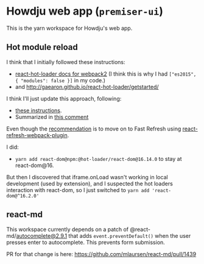 # Howdju web app (`premiser-ui`)

This is the yarn workspace for Howdju's web app.

## Hot module reload

I think that I initially followed these instructions:

- [react-hot-loader docs for webpack2](https://github.com/gaearon/react-hot-loader/tree/a03dde0c1833105abf0555e2a3028572bd15493c/docs#webpack-2)
  (I think this is why I had `["es2015", { "modules": false }]` in my code.)
- and http://gaearon.github.io/react-hot-loader/getstarted/

I think I'll just update this approach, following:

- [these instructions](https://github.com/gaearon/react-hot-loader/tree/6032f4255e0268bb794c1e9b8ae5b436400ffbb5#getting-started).
- Summarized in [this comment](https://github.com/gaearon/react-hot-loader/issues/1227#issuecomment-482518698)

Even though the
[recommendation](https://github.com/gaearon/react-hot-loader/tree/6032f4255e0268bb794c1e9b8ae5b436400ffbb5#moving-towards-next-step)
is to move on to Fast Refresh using
[react-refresh-webpack-plugin](https://github.com/pmmmwh/react-refresh-webpack-plugin/).

I did:

- `yarn add react-dom@npm:@hot-loader/react-dom@16.14.0` to stay at react-dom@16.

But then I discovered that iframe.onLoad wasn't working in local development (used by extension), and I suspected the
hot loaders interaction with react-dom, so I just switched to `yarn add 'react-dom@^16.2.0'`

## react-md

This workspace currently depends on a patch of @react-md/autocomplete@2.9.1 that adds
`event.preventDefault()` when the user presses enter to autocomplete. This prevents form submission.

PR for that change is here: https://github.com/mlaursen/react-md/pull/1439
